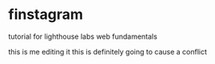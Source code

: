 # finstagram
tutorial for lighthouse labs web fundamentals

this is me editing it
this is definitely going to cause a conflict